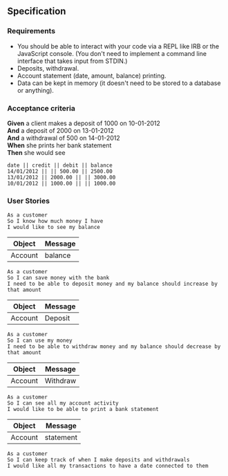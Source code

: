 ## Specification

### Requirements

* You should be able to interact with your code via a REPL like IRB or the JavaScript console.  (You don't need to implement a command line interface that takes input from STDIN.)
* Deposits, withdrawal.
* Account statement (date, amount, balance) printing.
* Data can be kept in memory (it doesn't need to be stored to a database or anything).

### Acceptance criteria

**Given** a client makes a deposit of 1000 on 10-01-2012  
**And** a deposit of 2000 on 13-01-2012  
**And** a withdrawal of 500 on 14-01-2012  
**When** she prints her bank statement  
**Then** she would see

```
date || credit || debit || balance
14/01/2012 || || 500.00 || 2500.00
13/01/2012 || 2000.00 || || 3000.00
10/01/2012 || 1000.00 || || 1000.00
```

### User Stories
```
As a customer
So I know how much money I have
I would like to see my balance
```
Object | Message
-|-
Account | balance
```
As a customer
So I can save money with the bank
I need to be able to deposit money and my balance should increase by that amount
```
Object | Message
-|-
Account | Deposit
```
As a customer
So I can use my money
I need to be able to withdraw money and my balance should decrease by that amount
```
Object | Message
-|-
Account | Withdraw
```
As a customer
So I can see all my account activity
I would like to be able to print a bank statement
```
Object | Message
-|-
Account | statement
```
As a customer
So I can keep track of when I make deposits and withdrawals
I would like all my transactions to have a date connected to them
```
